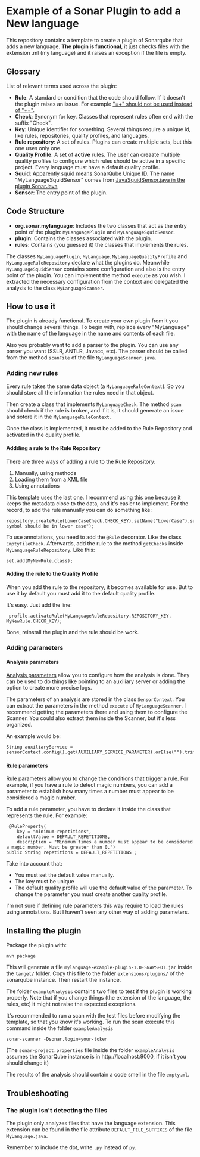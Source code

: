 # Example of a Sonar Plugin to add a New language

This repository contains a template to create a plugin of Sonarqube that adds a new language. **The plugin is functional**, it just checks files with the extension .ml (my language) and it raises an exception if the file is empty.

## Glossary
List of relevant terms used across the plugin:
* **Rule**: A standard or condition that the code should follow. If it doesn't the plugin raises an **issue**. For example  ["=+" should not be used instead of "+="](https://rules.sonarsource.com/java/RSPEC-2757).
* **Check**: Synonym for key. Classes that represent rules often end with the suffix "Check".
* **Key**: Unique identifier for something. Several things require a unique id, like rules, repositories, quality profiles, and languages.
* **Rule repository**: A set of rules. Plugins can create multiple sets, but this one uses only one.
* **Quality Profile**: A set of **active** rules. The user can creaate multiple quality profiles to configure which rules should be active in a specific project. Every language must have a default quality profile.
* **Squid**: [Apparently squid means SonarQube Unique ID](https://stackoverflow.com/questions/50842908/what-does-the-squid-prefix-mean-in-sonarlint-rules). The name "MyLanguageSquidSensor" comes from [JavaSquidSensor.java in the plugin SonarJava](https://github.com/SonarSource/sonar-java/blob/master/sonar-java-plugin/src/main/java/org/sonar/plugins/java/JavaSquidSensor.java)
* **Sensor**: The entry point of the plugin.
 
## Code Structure
* **org.sonar.mylanguage**: Includes the two classes that act as the entry point of the plugin: `MyLanguagePlugin` and `MyLanguageSquidSensor`.
* **plugin**: Contains the classes associated with the plugin.
* **rules**: Contains (you guessed it) the classes that implements the rules.

The classes `MyLanguagePlugin`, `MyLanguage`, `MyLanguageQualityProfile` and `MyLanguageRuleRepository` declare what the plugins do. Meanwhile `MyLanguageSquidSensor` contains some configuration and also is the entry point of the plugin. You can implement the method `execute` as you wish. I extracted the necessary configuration from the context and delegated the analysis to the class `MyLanguageScanner`.

## How to use it
The plugin is already functional. To create your own plugin from it you should change several things. To begin with, replace every "MyLanguage" with the name of the language in the name and contents of each file.

Also you probably want to add a parser to the plugin. You can use any parser you want (SSLR, ANTLR, Javacc, etc). The parser should be called from the method `scanFile` of the file `MyLanguageScanner.java`.


### Adding new rules
Every rule takes the same data object (a  `MyLanguageRuleContext`). So you should store all the information the rules need in that object.

Then create a class that implements `MyLanguageCheck`. The method `scan` should check if the rule is broken, and if it is, it should generate an issue and sotore it in the `MyLanguageRuleContext`.

Once the class is implemented, it must be added to the Rule Repository and activated in the quality profile.

#### Addding a rule to the Rule Repository
There are three ways of adding a rule to the Rule Repository:
1. Manually, using methods
2. Loading them from a XML file
3. Using annotations

This template uses the last one. I recommend using this one because it keeps the metadata close to the data, and it's easier to implement. For the record, to add the rule manually you can do something like:

```
repository.createRule(LowerCaseCheck.CHECK_KEY).setName("LowerCase").setMarkdownDescription("Every symbol should be in lower case");
```

To use annotations, you need to add the `@Rule` decorator. Like the class `EmptyFileCheck`. Afterwards, add the rule to the method `getChecks` inside `MyLanguageRuleRepository`. Like this:

```
set.add(MyNewRule.class);
```

#### Adding the rule to the Quality Profile
When you add the rule to the repository, it becomes available for use. But to use it by default you must add it to the default quality profile.

It's easy. Just add the line:

```
 profile.activateRule(MyLanguageRuleRepository.REPOSITORY_KEY, MyNewRule.CHECK_KEY);
```

Done, reinstall the plugin and the rule should be work.




### Adding parameters
#### Analysis parameters
[Analysis parameters](https://docs.sonarqube.org/latest/analysis/analysis-parameters/) allow you to configure how the analysis is done. They can be used to do things like pointing to an auxiliary server or adding the option to create more precise logs.

The parameters of an analysis are stored in the class `SensorContext`. You can extract the parameters in the method `execute` of `MyLanguageScanner`. I recommend getting the parameters there and using them to configure the Scanner. You could also extract them inside the Scanner, but it's less organized.

An example would be:

```
String auxiliaryService = sensorContext.config().get(AUXILIARY_SERVICE_PARAMETER).orElse("").trim();
```

#### Rule parameters

Rule parameters allow you to change the conditions that trigger a rule. For example, if you have a rule to detect magic numbers, you can add a parameter to establish how many times a number must appear to be considered a magic number.

To add a rule parameter, you have to declare it inside the class that represents the rule. For example:
```
 @RuleProperty(
    key = "minimum-repetitions",
    defaultValue = DEFAULT_REPETITIONS,
    description = "Minimum times a number must appear to be considered a magic number. Must be greater than 0.")
public String repetitions = DEFAULT_REPETITIONS ;
```

Take into account that:
* You must set the default value manually.
* The key must be unique
* The default quality profile will use the default value of the parameter. To change the parameter you must create another quality profile.

I'm not sure if defining rule parameters this way require to load the rules using annotations. But I haven't seen any other way of adding parameters.




## Installing the plugin
Package the plugin with:
```
mvn package
```
This will generate a file `mylanguage-example-plugin-1.0-SNAPSHOT.jar` inside the `target/` folder. Copy this file to the folder `extensions/plugins/` of the sonarqube instance. Then restart the instance.

The folder `exampleAnalysis` contains two files to test if the plugin is working properly. Note that if you change things (the extension of the language, the rules, etc) it might not raise the expected exceptions.

It's recommended to run a scan with the test files before modifying the template, so that you know it's working. To run the scan  execute this command inside the folder `exampleAnalysis`

```
sonar-scanner -Dsonar.login=your-token
```

(The `sonar-project.properties` file inside the folder `exampleAnalysis` assumes the SonarQube instance is in http://localhost:9000, if it isn't you should change it)

The results of the analysis should contain a code smell in the file `empty.ml`.

## Troubleshooting
### The plugin isn't detecting the files
The plugin only analyzes files that have the language extension. This extension can be found in the file attribute `DEFAULT_FILE_SUFFIXES` of the file `MyLanguage.java`. 

Remember to include the dot, write `.py` instead of `py`.